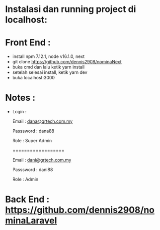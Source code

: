 # Instalasi dan running project di localhost:

# Front End : </br>

- install npm 7.12.1, node v16.1.0, next
- git clone https://github.com/dennis2908/nominaNext </br>
- buka cmd dan lalu ketik yarn install </br>
- setelah selesai install, ketik  yarn dev <br>
- buka localhost:3000<br>
    
# Notes :

  - Login : </br>
     
	Email : dana@grtech.com.my </br>
	
	Passsword : dana88 </br>
	
	Role : Super Admin </br>
	
	================== </br>
	
	Email : dani@grtech.com.my </br>
	
	Passsword : dani88 </br>
	
	Role : Admin </br>  
	

  
# Back End : https://github.com/dennis2908/nominaLaravel </br>	